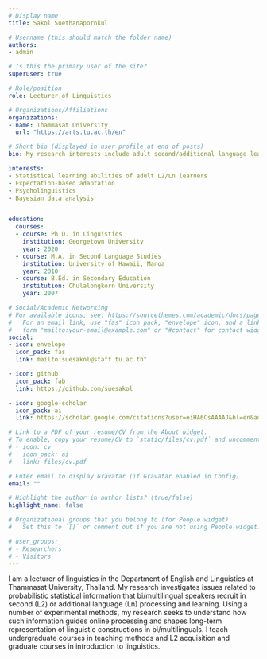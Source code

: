 ```yaml
---
# Display name
title: Sakol Suethanapornkul

# Username (this should match the folder name)
authors:
- admin

# Is this the primary user of the site?
superuser: true

# Role/position
role: Lecturer of Linguistics

# Organizations/Affiliations
organizations:
- name: Thammasat University
  url: "https://arts.tu.ac.th/en"

# Short bio (displayed in user profile at end of posts)
bio: My research interests include adult second/additional language learning, statistical learning, and bayesian data analysis.

interests:
- Statistical learning abilities of adult L2/Ln learners
- Expectation-based adaptation 
- Psycholinguistics
- Bayesian data analysis


education:
  courses:
  - course: Ph.D. in Linguistics
    institution: Georgetown University
    year: 2020
  - course: M.A. in Second Language Studies
    institution: University of Hawaii, Manoa
    year: 2010
  - course: B.Ed. in Secondary Education
    institution: Chulalongkorn University
    year: 2007

# Social/Academic Networking
# For available icons, see: https://sourcethemes.com/academic/docs/page-builder/#icons
#   For an email link, use "fas" icon pack, "envelope" icon, and a link in the
#   form "mailto:your-email@example.com" or "#contact" for contact widget.
social:
- icon: envelope
  icon_pack: fas
  link: mailto:suesakol@staff.tu.ac.th"

- icon: github
  icon_pack: fab
  link: https://github.com/suesakol

- icon: google-scholar
  icon_pack: ai
  link: https://scholar.google.com/citations?user=eiHA6CsAAAAJ&hl=en&authuser=1&oi=ao

# Link to a PDF of your resume/CV from the About widget.
# To enable, copy your resume/CV to `static/files/cv.pdf` and uncomment the lines below.
# - icon: cv
#   icon_pack: ai
#   link: files/cv.pdf

# Enter email to display Gravatar (if Gravatar enabled in Config)
email: ""

# Highlight the author in author lists? (true/false)
highlight_name: false

# Organizational groups that you belong to (for People widget)
#   Set this to `[]` or comment out if you are not using People widget.

# user_groups:
# - Researchers
# - Visitors
---
```


I am a lecturer of linguistics in the Department of English and Linguistics at Thammasat University, Thailand. My research investigates issues related to probabilistic statistical information that bi/multilingual speakers recruit in second (L2) or additional language (Ln) processing and learning. Using a number of experimental methods, my research seeks to understand how such information guides online processing and shapes long-term representation of linguistic constructions in bi/multilinguals. I teach undergraduate courses in teaching methods and L2 acquisition and graduate courses in introduction to linguistics.


